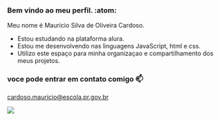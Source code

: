 ### Bem vindo ao meu perfil. :atom:

Meu nome é Mauricio Silva de Oliveira Cardoso.

- Estou estudando na plataforma alura.
- Estou me desenvolvendo nas linguagens JavaScript, html e css.
- Utilizo este espaço para minha organizaçao e compartilhamento dos meus projetos.

 ### voce pode entrar em contato comigo 📫

 cardoso.mauricio@escola.pr.gov.br


 ![](https://media.tenor.com/pKen4cFWpLcAAAAC/patrick-star-starfish.gif)
